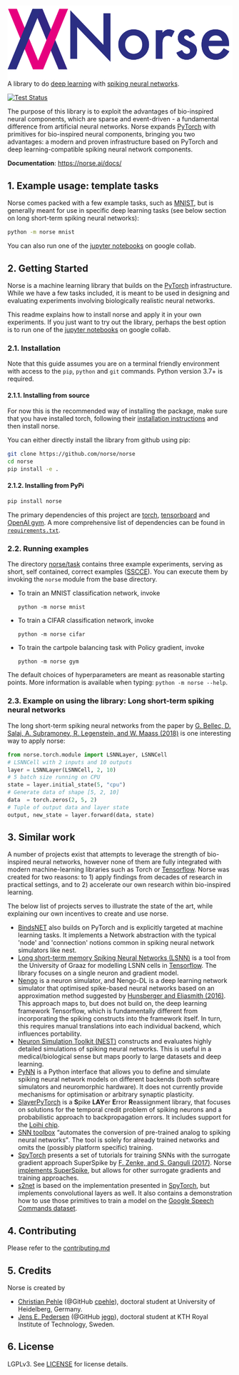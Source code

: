<p align="center">
<img src="logo.png" align="left">
</p>

A library to do [deep learning](https://en.wikipedia.org/wiki/Deep_learning) with [spiking neural networks](https://en.wikipedia.org/wiki/Spiking_neural_network).


[![Test Status](https://github.com/norse/norse/workflows/Python%20package/badge.svg)](https://github.com/norse/norse/actions) 

The purpose of this library is to exploit the advantages of bio-inspired neural components, which are sparse and event-driven - a fundamental difference from artificial neural networks.
Norse expands [PyTorch](https://pytorch.org/) with primitives for bio-inspired neural components, 
bringing you two advantages: a modern and proven infrastructure based on PyTorch and deep learning-compatible spiking neural network components.

**Documentation**: https://norse.ai/docs/

## 1. Example usage: template tasks

Norse comes packed with a few example tasks, such as [MNIST](https://en.wikipedia.org/wiki/MNIST_database), but is generally meant for use in specific deep learning tasks (see below section on long short-term spiking neural networks):
```bash
python -m norse mnist
```
You can also run one of the [jupyter notebooks](notebooks/) on google collab.


## 2. Getting Started

Norse is a machine learning library that builds on the [PyTorch](https://pytorch.org/) infrastructure. 
While we have a few tasks included, it is meant to be used in designing and evaluating experiments involving biologically realistic neural networks.

This readme explains how to install norse and apply it in your own experiments. If you just want to try out the library, perhaps the best option is to run one of the [jupyter notebooks](notebooks/) on google collab. 

### 2.1. Installation

Note that this guide assumes you are on a terminal friendly environment with access to the `pip`, `python` and `git` commands. Python version 3.7+ is required.

#### 2.1.1. Installing from source

For now this is the recommended way of installing the package, make sure
that you have installed torch, following their [installation instructions](https://pytorch.org/get-started/locally/)
and then install norse.

You can either directly install the library from github using pip:

```bash
git clone https://github.com/norse/norse
cd norse
pip install -e .
```

#### 2.1.2. Installing from PyPi

```bash
pip install norse
```


The primary dependencies of this project are [torch](https://pytorch.org/), [tensorboard](https://www.tensorflow.org/tensorboard/) and [OpenAI gym](https://github.com/openai/gym).
A more comprehensive list of dependencies can be found in [`requirements.txt`](requirements.txt).

### 2.2. Running examples

The directory [norse/task](norse/task) contains three example experiments, serving as short, self contained, correct examples ([SSCCE](http://www.sscce.org/)).
You can execute them by invoking the `norse` module from the base directory.

- To train an MNIST classification network, invoke
    ```
    python -m norse mnist
    ```
- To train a CIFAR classification network, invoke
    ```
    python -m norse cifar
    ```
- To train the cartpole balancing task with Policy gradient, invoke
    ```
    python -m norse gym
    ```
    
The default choices of hyperparameters are meant as reasonable starting points. More information is available when typing: `python -m norse --help`.

### 2.3. Example on using the library: Long short-term spiking neural networks
The long short-term spiking neural networks from the paper by [G. Bellec, D. Salaj, A. Subramoney, R. Legenstein, and W. Maass (2018)](https://arxiv.org/abs/1803.09574) is one interesting way to apply norse: 
```python
from norse.torch.module import LSNNLayer, LSNNCell
# LSNNCell with 2 inputs and 10 outputs
layer = LSNNLayer(LSNNCell, 2, 10)
# 5 batch size running on CPU
state = layer.initial_state(5, "cpu") 
# Generate data of shape [5, 2, 10]
data  = torch.zeros(2, 5, 2)
# Tuple of output data and layer state
output, new_state = layer.forward(data, state) 
```

## 3. Similar work

A number of projects exist that attempts to leverage the strength of bio-inspired neural networks, however none of them are fully integrated with modern machine-learning libraries such as Torch or [Tensorflow](https://www.tensorflow.org/). 
Norse was created for two reasons: to 1) apply findings from decades of research in practical settings, and to 2) accelerate our own research within bio-inspired learning.

The below list of projects serves to illustrate the state of the art, while explaining our own incentives to create and use norse.

* [BindsNET](https://github.com/BindsNET/bindsnet) also builds on PyTorch and is explicitly targeted at machine learning tasks. It implements a Network abstraction with the typical 'node' and 'connection' notions common in spiking neural network simulators like nest.
* [Long short-term memory Spiking Neural Networks (LSNN)](https://github.com/IGITUGraz/LSNN-official) is a tool from the University of Graaz for modelling LSNN cells in [Tensorflow](https://www.tensorflow.org/). The library focuses on a single neuron and gradient model.
* [Nengo](https://www.nengo.ai/nengo-dl/introduction.html) is a neuron simulator, and Nengo-DL is a deep learning network simulator that optimised spike-based neural networks based on an approximation method suggested by [Hunsberger and Eliasmith (2016)](https://arxiv.org/abs/1611.05141). This approach maps to, but does not build on, the deep learning framework Tensorflow, which is fundamentally different from incorporating the spiking constructs into the framework itself. In turn, this requires manual translations into each individual backend, which influences portability.
* [Neuron Simulation Toolkit (NEST)](https://nest-simulator.org) constructs and evaluates highly detailed simulations of spiking neural networks. This is useful in a medical/biological sense but maps poorly to large datasets and deep learning.
* [PyNN](http://neuralensemble.org/docs/PyNN/) is a Python interface that allows you to define and simulate spiking neural network models on different backends (both software simulators and neuromorphic hardware). It does not currently provide mechanisms for optimisation or arbitrary synaptic plasticity.
* [SlayerPyTorch](https://github.com/bamsumit/slayerPytorch) is a **S**pike **LAY**er **E**rror **R**eassignment library, that focuses on solutions for the temporal credit problem of spiking neurons and a probabilistic approach to backpropagation errors. It includes support for the [Loihi chip](https://en.wikichip.org/wiki/intel/loihi).
* [SNN toolbox](https://snntoolbox.readthedocs.io/en/latest/guide/intro.html) <q>automates the conversion of pre-trained analog to spiking neural networks</q>. The tool is solely for already trained networks and omits the (possibly platform specific) training.
* [SpyTorch](https://github.com/fzenke/spytorch) presents a set of tutorials for training SNNs with the surrogate gradient approach SuperSpike by [F. Zenke, and S. Ganguli (2017)](https://arxiv.org/abs/1705.11146). Norse [implements SuperSpike](https://github.com/norse/norse/blob/master/norse/torch/functional/superspike.py), but allows for other surrogate gradients and training approaches.
* [s2net](https://github.com/romainzimmer/s2net) is based on the implementation presented in [SpyTorch](https://github.com/fzenke/spytorch), but implements convolutional layers as well. It also contains a demonstration how to use those primitives to train a model on the [Google Speech Commands dataset](https://arxiv.org/abs/1804.03209).

## 4. Contributing

Please refer to the [contributing.md](contributing.md)

## 5. Credits

Norse is created by
* [Christian Pehle](https://www.kip.uni-heidelberg.de/people/10110) (@GitHub [cpehle](https://github.com/cpehle/)), doctoral student at University of Heidelberg, Germany.
* [Jens E. Pedersen](https://www.kth.se/profile/jeped) (@GitHub [jegp](https://github.com/jegp/)), doctoral student at KTH Royal Institute of Technology, Sweden.


## 6. License

LGPLv3. See [LICENSE](LICENSE) for license details.
